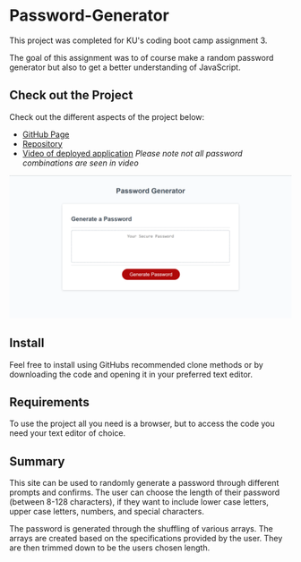 # Password-Generator
This project was completed for KU's coding boot camp assignment 3. 

The goal of this assignment was to of course make a random password generator but also to get a better understanding of JavaScript.

## Check out the Project
Check out the different aspects of the project below:

- [GitHub Page](https://johnathanmann.github.io/Password-Gen/)
- [Repository](https://github.com/johnathanmann/Password-Ge)
- [Video of deployed application](https://watch.screencastify.com/v/aFVwpkoSQxhPxLRXRE0W)
*Please note not all password combinations are seen in video*

![Screenshot of password generator the user can see the textbox where their password will appear and the button they can click to go through the process of customizing their password.](website_screenshot.PNG)

## Install
Feel free to install using GitHubs recommended clone methods or by downloading the code and opening it in your preferred text editor.

## Requirements
To use the project all you need is a browser, but to access the code you need your text editor of choice.

## Summary
This site can be used to randomly generate a password through different prompts and confirms. The user can choose the length of their password (between 8-128 characters), if they want to include lower case letters, upper case letters, numbers, and special characters. 

The password is generated through the shuffling of various arrays. The arrays are created based on the specifications provided by the user. They are then trimmed down to be the users chosen length. 